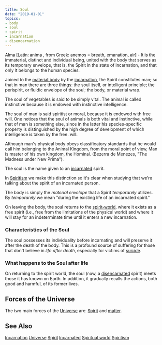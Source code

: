 ```yaml
---
title: Soul
date: "2019-01-01"
topics:
- body
- soul
- spirit  
- incarnation
- disencarnation
---
```


Alma [Latin: anima , from Greek: anemos = breath, emanation, air] - It is the
immaterial, distinct and individual being, united with the body that serves as
its temporary envelope, that is, the Spirit in the state of incarnation, and
that only It belongs to the human species. 

Joined to the [material body](../material-body) by the
[incarnation](../incarnation), the Spirit constitutes man; so that in man there
are three things: the soul itself, or intelligent principle; the perispirit, or
fluidic envelope of the soul; the body, or material wrap.

The soul of vegetables is said to be simply vital. The animal is called
instinctive because it is endowed with instinctive intelligence. 

The soul of man is said spiritist or moral, because it is endowed with free
will.  One notices that the soul of animals is both vital and instinctive,
while that of man is something else, since in the latter his species-specific
property is distinguished by the high degree of development of which
intelligence is taken by the free. will. 

Although man's physical body obeys classificatory standards that he would call
him belonging to the Animal Kingdom, from the moral point of view, Man is
master of his own kingdom, the Hominal. (Bezerra de Menezes, "The Madness under
New Prima").

The soul is the name given to an [incarnated](/about/incarnation) spirit. 

In [Spiritism](/spiritism) we make this distinction so it's clear when studying
that we're talking about the spirit of an incarnated person.

The body is simply the _material envelope_ that a Spirit _temporarely_
utilizes.  By _temporarely_ we mean "during the existing life of an incarnated
spirit."

On leaving the body, the soul returns to the
[spirit-world](../spiritual-world), where it exists as a free spirit (i.e.,
free from the limitations of the physical world) and where it will stay for an
indeterminate time until it enters a new incarnation.  

### Characteristics of the Soul
The soul possesses its individuality before incarnating and will preserve it after the death of the body.
This is a profound source of suffering for those that don't believe in _life after death_,
especially for victims of [suicide](/about/suicide).

### What happens to the Soul after life
On returning to the spirit world, the soul (now, a [disencarnated](/about/disencarnation) spirit)
meets those it has known on Earth. In addition, it gradually recalls the actions,
both good and harmful, of its former lives.  

## Forces of the Universe
The two main forces of the [Universe](/about/universe) are: [Spirit](/about/immortal-spirit) and [matter](/about/matter).

## See Also
[Incarnation](/about/incarnation)
[Universe](/about/universe)
[Spirit](/about/immortal-spirit)
[Incarnated](/about/incarnation)
[Spiritual world](../spiritual-world)
[Spiritism](/spiritism)
